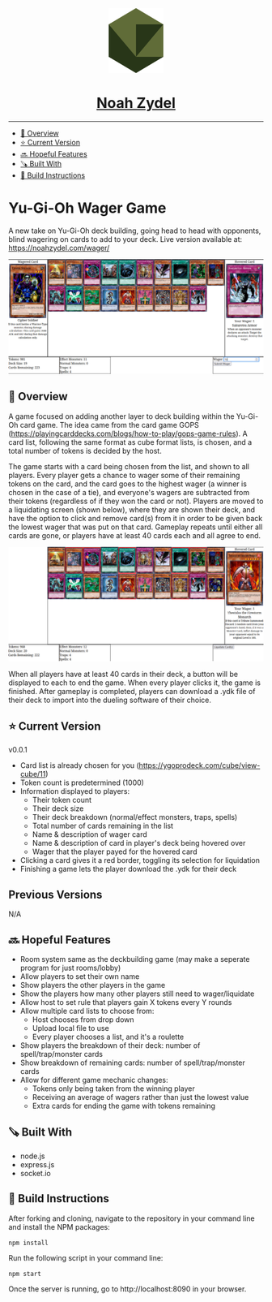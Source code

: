 <p align="center">
  <a href="https://noahzydel.com">
    <img alt="Noah Logo" height="128" src="./.github/resources/NoahLogo.svg">
    <h1 align="center">Noah Zydel</h1>
  </a>
</p>

---

- [📖 Overview](#-overview)
- [⭐️ Current Version](#-current-version)
- [🔜 Hopeful Features](#-hopeful-features)
- [🪚 Built With](#-built-with)
- [🔨 Build Instructions](#-build-instructions)


# Yu-Gi-Oh Wager Game
A new take on Yu-Gi-Oh deck building, going head to head with opponents, blind wagering on cards to add to your deck.
Live version available at: https://noahzydel.com/wager/

<img src="./.github/resources/wager-submit.png">

## 📖 Overview
A game focused on adding another layer to deck building within the Yu-Gi-Oh card game. The idea came from the card game GOPS (https://playingcarddecks.com/blogs/how-to-play/gops-game-rules). A card list, following the same format as cube format lists, is chosen, and a total number of tokens is decided by the host.

The game starts with a card being chosen from the list, and shown to all players. Every player gets a chance to wager some of their remaining tokens on the card, and the card goes to the highest wager (a winner is chosen in the case of a tie), and everyone's wagers are subtracted from their tokens (regardless of if they won the card or not). Players are moved to a liquidating screen (shown below), where they are shown their deck, and have the option to click and remove card(s) from it in order to be given back the lowest wager that was put on that card. Gameplay repeats until either all cards are gone, or players have at least 40 cards each and all agree to end. 

<img src="./.github/resources/wager-liquidate.png">

When all players have at least 40 cards in their deck, a button will be displayed to each to end the game. When every player clicks it, the game is finished. After gameplay is completed, players can download a .ydk file of their deck to import into the dueling software of their choice.

## ⭐️ Current Version
v0.0.1
- Card list is already chosen for you (https://ygoprodeck.com/cube/view-cube/11)
- Token count is predetermined (1000)
- Information displayed to players:
  - Their token count
  - Their deck size
  - Their deck breakdown (normal/effect monsters, traps, spells)
  - Total number of cards remaining in the list
  - Name & description of wager card
  - Name & description of card in player's deck being hovered over
  - Wager that the player payed for the hovered card
- Clicking a card gives it a red border, toggling its selection for liquidation
- Finishing a game lets the player download the .ydk for their deck

## Previous Versions
N/A

## 🔜 Hopeful Features
- Room system same as the deckbuilding game (may make a seperate program for just rooms/lobby)
- Allow players to set their own name
- Show players the other players in the game
- Show the players how many other players still need to wager/liquidate
- Allow host to set rule that players gain X tokens every Y rounds
- Allow multiple card lists to choose from:
  - Host chooses from drop down
  - Upload local file to use
  - Every player chooses a list, and it's a roulette
- Show players the breakdown of their deck: number of spell/trap/monster cards
- Show breakdown of remaining cards: number of spell/trap/monster cards
- Allow for different game mechanic changes:
  - Tokens only being taken from the winning player
  - Receiving an average of wagers rather than just the lowest value
  - Extra cards for ending the game with tokens remaining 

## 🪚 Built With
- node.js
- express.js
- socket.io

## 🔨 Build Instructions
After forking and cloning, navigate to the repository in your command line and install the NPM packages:
```
npm install
```
Run the following script in your command line:
```
npm start
```
Once the server is running, go to http://localhost:8090 in your browser.